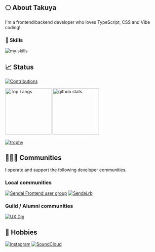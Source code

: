 ## 🌕 About Takuya

I'm a frontend/backend developer who loves TypeScript, CSS and Vibe coding!

### 🌱 Skills
<img alt="my skills" src="https://skillicons.dev/icons?theme=dark&perline=8&i=ts,js,html,css,nodejs,react,nextjs,materialui,vue,pinia,nuxtjs,sass,vite,webpack,figma,ps,firebase,aws,git,github,githubactions,mongodb,mysql,nestjs,notion,ruby,rails,vscode,apple" />


## 📈 Status
[![Contributions](https://badgen.org/img/qiita/akagire/contributions?style=plastic)](https://qiita.com/akagire)

<p align="left"> 
  <img alt="Top Langs" height="150px" src="https://github-readme-stats.vercel.app/api/top-langs/?username=akagire&layout=compact&show_icons=true&theme=transparent" />
  <img alt="github stats" height="150px" src="https://github-readme-stats.vercel.app/api?username=akagire&theme=transparent" />
</p>

[![trophy](https://github-profile-trophy.vercel.app/?username=akagire&theme=onedark)](https://github.com/akagire/)

## 🧑‍🤝‍🧑 Communities

I operate and support the following developer communities.

### Local communities

[![Sendai Frontend user group](https://media.connpass.com/thumbs/3f/6d/3f6ddf51673f44f0e20518925eb4f281.png)](https://sfeug.connpass.com/)
[![Sendai.rb](https://media.connpass.com/thumbs/84/5e/845e654dc14d6d2664b066ca85531e45.png)](https://sendairb.connpass.com/)

### Guild / Alumni communities

[![UX Dig](https://media.connpass.com/thumbs/ad/5c/ad5c18d04890db2fdf8ec53d348da18e.png)](https://uxdig.connpass.com/)

## 📸 Hobbies

[![instagram](https://img.shields.io/badge/Instagram-E4405F?style=for-the-badge&logo=instagram&logoColor=white)](https://www.instagram.com/egc_insta/)
[![SoundCloud](https://img.shields.io/badge/soundcloud-FF5500?style=for-the-badge&logo=soundcloud&logoColor=white)](https://soundcloud.com/seal2502)
